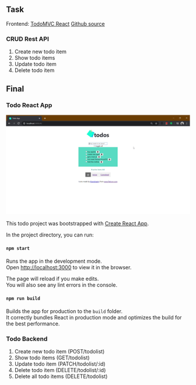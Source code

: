 ## Task

Frontend: [TodoMVC React](http://todomvc.com/)
[Github source](https://github.com/tastejs/todomvc)

### CRUD Rest API

1. Create new todo item
2. Show todo items
3. Update todo item
4. Delete todo item

## Final

### Todo React App

![todo-react demo](/todo-react\public\todo-demo.gif)

This todo project was bootstrapped with [Create React App](https://github.com/facebook/create-react-app).

In the project directory, you can run:

#### `npm start`

Runs the app in the development mode.<br />
Open [http://localhost:3000](http://localhost:3000) to view it in the browser.

The page will reload if you make edits.<br />
You will also see any lint errors in the console.

#### `npm run build`

Builds the app for production to the `build` folder.<br />
It correctly bundles React in production mode and optimizes the build for the best performance.

### Todo Backend

1. Create new todo item (POST/todolist)
2. Show todo items (GET/todolist)
3. Update todo item (PATCH/todolist/:id)
4. Delete todo item (DELETE/todolist/:id)
5. Delete all todo items (DELETE/todolist)
